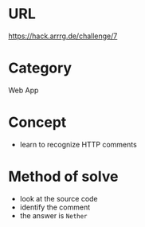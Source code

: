 # URL
https://hack.arrrg.de/challenge/7
# Category
Web App
# Concept
* learn to recognize HTTP comments
# Method of solve
* look at the source code
* identify the comment
* the answer is `Nether`
